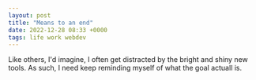 ```yaml
---
layout: post
title: "Means to an end"
date: 2022-12-28 08:33 +0000
tags: life work webdev
---
```

Like others, I'd imagine, I often get distracted by the bright and shiny new tools. As such, I need keep reminding myself of what the goal actuall is.